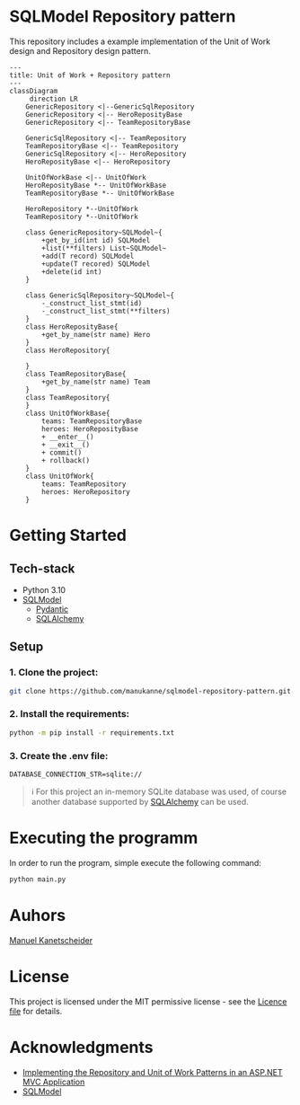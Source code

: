 # SQLModel Repository pattern
This repository includes a example implementation of the Unit of Work design and Repository design pattern.

```mermaid
---
title: Unit of Work + Repository pattern
---
classDiagram
     direction LR
    GenericRepository <|--GenericSqlRepository
    GenericRepository <|-- HeroReposityBase
    GenericRepository <|-- TeamRepositoryBase

    GenericSqlRepository <|-- TeamRepository
    TeamRepositoryBase <|-- TeamRepository
    GenericSqlRepository <|-- HeroRepository
    HeroReposityBase <|-- HeroRepository

    UnitOfWorkBase <|-- UnitOfWork
    HeroReposityBase *-- UnitOfWorkBase
    TeamRepositoryBase *-- UnitOfWorkBase

    HeroRepository *--UnitOfWork
    TeamRepository *--UnitOfWork

    class GenericRepository~SQLModel~{
        +get_by_id(int id) SQLModel
        +list(**filters) List~SQLModel~
        +add(T record) SQLModel
        +update(T recored) SQLModel
        +delete(id int)
    }

    class GenericSqlRepository~SQLModel~{
        -_construct_list_stmt(id)
        -_construct_list_stmt(**filters)
    }
    class HeroReposityBase{
        +get_by_name(str name) Hero
    }
    class HeroRepository{

    }
    class TeamRepositoryBase{
        +get_by_name(str name) Team
    }
    class TeamRepository{
    }
    class UnitOfWorkBase{
        teams: TeamRepositoryBase
        heroes: HeroReposityBase
        + __enter__()
        + __exit__()
        + commit()
        + rollback()
    }
    class UnitOfWork{
        teams: TeamRepository
        heroes: HeroRepository
    }

```
# Getting Started
## Tech-stack
- Python 3.10
- [SQLModel](https://sqlmodel.tiangolo.com/)
  - [Pydantic](https://docs.pydantic.dev/latest/)
  - [SQLAlchemy](https://www.sqlalchemy.org/)

## Setup
### 1. Clone the project:
```bash
git clone https://github.com/manukanne/sqlmodel-repository-pattern.git
```

### 2. Install the requirements:
```bash
python -m pip install -r requirements.txt
```

### 3. Create the .env file:
```
DATABASE_CONNECTION_STR=sqlite://
```
> :information_source: For this project an in-memory SQLite database was used, of course another database supported by [SQLAlchemy](https://docs.sqlalchemy.org/en/20/dialects/) can be used.

# Executing the programm
In order to run the program, simple execute the following command:
```bash
python main.py
```

# Auhors
[Manuel Kanetscheider](https://dev.to/manukanne)

# License
This project is licensed under the MIT permissive license - see the [Licence file](LICENSE) for details.

# Acknowledgments
- [Implementing the Repository and Unit of Work Patterns in an ASP.NET MVC Application](https://learn.microsoft.com/en-us/aspnet/mvc/overview/older-versions/getting-started-with-ef-5-using-mvc-4/implementing-the-repository-and-unit-of-work-patterns-in-an-asp-net-mvc-application)
- [SQLModel](https://sqlmodel.tiangolo.com/)
